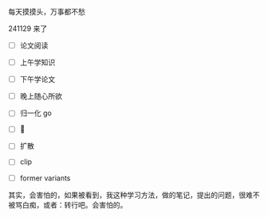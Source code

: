 每天摸摸头，万事都不愁

241129 来了

- [ ] 论文阅读
- [ ] 上午学知识
- [ ] 下午学论文
- [ ] 晚上随心所欲
- [ ] 归一化 go
- [ ] 🥟
- [ ] 扩散
- [ ] clip
- [ ] former variants



其实，会害怕的，如果被看到，我这种学习方法，做的笔记，提出的问题，很难不被骂白痴，或者：转行吧。会害怕的。
